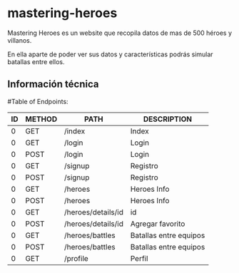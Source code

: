 # mastering-heroes

Mastering Heroes es un website que recopila datos de mas de 500 héroes y villanos.

En ella aparte de poder ver sus datos y características podrás simular batallas entre ellos.

## Información técnica

#Table of Endpoints: 

| ID| METHOD|PATH|DESCRIPTION| 
| ----- | ---- | ---- | ---- |
| 0 | GET|/index | Index |
| 0 | GET|/login | Login |
| 0 | POST|/login | Login |
| 0 | GET|/signup |  Registro
| 0 | POST|/signup |  Registro
| 0 | GET|/heroes | Heroes Info |
| 0 | POST|/heroes |Heroes Info |
| 0 | GET|/heroes/details/id | id |
| 0 | POST|/heroes/details/id | Agregar favorito |
| 0 | GET|/heroes/battles |Batallas entre equipos |
| 0 | POST|/heroes/battles |Batallas entre equipos |
| 0 | GET|/profile | Perfil  |
